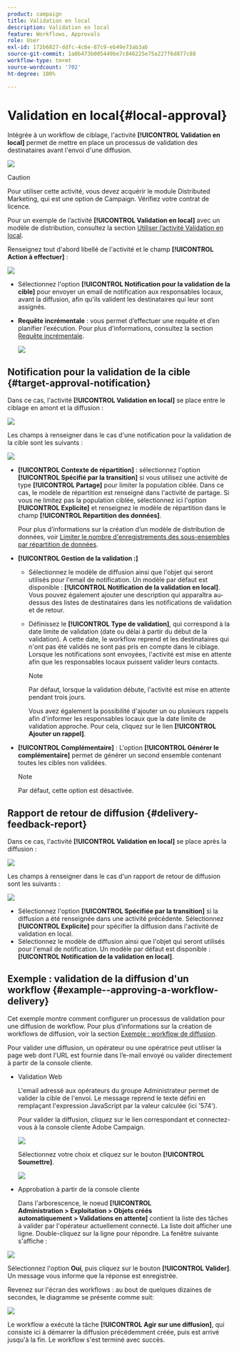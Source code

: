 ```yaml
---
product: campaign
title: Validation en local
description: Validation en local
feature: Workflows, Approvals
role: User
exl-id: 172b6827-ddfc-4c6e-87c9-eb49e73ab3ab
source-git-commit: 1a0b473b005449be7c846225e75a227f6d877c88
workflow-type: tm+mt
source-wordcount: '702'
ht-degree: 100%

---
```


# Validation en local{#local-approval}

Intégrée à un workflow de ciblage, l&#39;activité **[!UICONTROL Validation en local]** permet de mettre en place un processus de validation des destinataires avant l&#39;envoi d&#39;une diffusion.

![](assets/local_validation_0.png)

>[!CAUTION]
>
>Pour utiliser cette activité, vous devez acquérir le module Distributed Marketing, qui est une option de Campaign. Vérifiez votre contrat de licence.

Pour un exemple de l’activité **[!UICONTROL Validation en local]** avec un modèle de distribution, consultez la section [Utiliser l’activité Validation en local](local-approval-activity.md).

Renseignez tout d&#39;abord libellé de l&#39;activité et le champ **[!UICONTROL Action à effectuer]** :

![](assets/local_validation_1.png)

* Sélectionnez l&#39;option **[!UICONTROL Notification pour la validation de la cible]** pour envoyer un email de notification aux responsables locaux, avant la diffusion, afin qu&#39;ils valident les destinataires qui leur sont assignés.

* **Requête incrémentale** : vous permet d’effectuer une requête et d’en planifier l’exécution. Pour plus d&#39;informations, consultez la section [Requête incrémentale](incremental-query.md).

  ![](assets/local_validation_intro_3.png)

## Notification pour la validation de la cible {#target-approval-notification}

Dans ce cas, l&#39;activité **[!UICONTROL Validation en local]** se place entre le ciblage en amont et la diffusion :

![](assets/local_validation_2.png)

Les champs à renseigner dans le cas d&#39;une notification pour la validation de la cible sont les suivants :

![](assets/local_validation_3.png)

* **[!UICONTROL Contexte de répartition]** : sélectionnez l&#39;option **[!UICONTROL Spécifié par la transition]** si vous utilisez une activité de type **[!UICONTROL Partage]** pour limiter la population ciblée. Dans ce cas, le modèle de répartition est renseigné dans l&#39;activité de partage. Si vous ne limitez pas la population ciblée, sélectionnez ici l&#39;option **[!UICONTROL Explicite]** et renseignez le modèle de répartition dans le champ **[!UICONTROL Répartition des données]**.

  Pour plus d’informations sur la création d’un modèle de distribution de données, voir [Limiter le nombre d&#39;enregistrements des sous-ensembles par répartition de données](split.md#limiting-the-number-of-subset-records-per-data-distribution).

* **[!UICONTROL Gestion de la validation :]**

   * Sélectionnez le modèle de diffusion ainsi que l&#39;objet qui seront utilisés pour l&#39;email de notification. Un modèle par défaut est disponible : **[!UICONTROL Notification de la validation en local]**. Vous pouvez également ajouter une description qui apparaîtra au-dessus des listes de destinataires dans les notifications de validation et de retour.
   * Définissez le **[!UICONTROL Type de validation]**, qui correspond à la date limite de validation (date ou délai à partir du début de la validation). A cette date, le workflow reprend et les destinataires qui n&#39;ont pas été validés ne sont pas pris en compte dans le ciblage. Lorsque les notifications sont envoyées, l&#39;activité est mise en attente afin que les responsables locaux puissent valider leurs contacts.

     >[!NOTE]
     >
     >Par défaut, lorsque la validation débute, l&#39;activité est mise en attente pendant trois jours.

     Vous avez également la possibilité d&#39;ajouter un ou plusieurs rappels afin d&#39;informer les responsables locaux que la date limite de validation approche. Pour cela, cliquez sur le lien **[!UICONTROL Ajouter un rappel]**.

* **[!UICONTROL Complémentaire]** : L&#39;option **[!UICONTROL Générer le complémentaire]** permet de générer un second ensemble contenant toutes les cibles non validées.

  >[!NOTE]
  >
  >Par défaut, cette option est désactivée.

## Rapport de retour de diffusion {#delivery-feedback-report}

Dans ce cas, l&#39;activité **[!UICONTROL Validation en local]** se place après la diffusion :

![](assets/local_validation_4.png)

Les champs à renseigner dans le cas d&#39;un rapport de retour de diffusion sont les suivants :

![](assets/local_validation_workflow_4.png)

* Sélectionnez l&#39;option **[!UICONTROL Spécifiée par la transition]** si la diffusion a été renseignée dans une activité précédente. Sélectionnez **[!UICONTROL Explicite]** pour spécifier la diffusion dans l&#39;activité de validation en local.
* Sélectionnez le modèle de diffusion ainsi que l&#39;objet qui seront utilisés pour l&#39;email de notification. Un modèle par défaut est disponible : **[!UICONTROL Notification de la validation en local]**.

## Exemple : validation de la diffusion d&#39;un workflow {#example--approving-a-workflow-delivery}

Cet exemple montre comment configurer un processus de validation pour une diffusion de workflow. Pour plus d’informations sur la création de workflows de diffusion, voir la section [Exemple : workflow de diffusion](delivery.md#example--delivery-workflow).

Pour valider une diffusion, un opérateur ou une opératrice peut utiliser la page web dont l’URL est fournie dans l’e-mail envoyé ou valider directement à partir de la console cliente.

* Validation Web

  L&#39;email adressé aux opérateurs du groupe Administrateur permet de valider la cible de l&#39;envoi. Le message reprend le texte défini en remplaçant l&#39;expression JavaScript par la valeur calculée (ici &#39;574&#39;).

  Pour valider la diffusion, cliquez sur le lien correspondant et connectez-vous à la console cliente Adobe Campaign.

  ![](assets/new-workflow-valid-webaccess.png)

  Sélectionnez votre choix et cliquez sur le bouton **[!UICONTROL Soumettre]**.

  ![](assets/new-workflow-valid-webaccess-confirm.png)

* Approbation à partir de la console cliente

  Dans l&#39;arborescence, le noeud **[!UICONTROL Administration > Exploitation > Objets créés automatiquement > Validations en attente]** contient la liste des tâches à valider par l&#39;opérateur actuellement connecté. La liste doit afficher une ligne. Double-cliquez sur la ligne pour répondre. La fenêtre suivante s&#39;affiche :

![](assets/new-workflow-7.png)

Sélectionnez l&#39;option **Oui**, puis cliquez sur le bouton **[!UICONTROL Valider]**. Un message vous informe que la réponse est enregistrée.

Revenez sur l&#39;écran des workflows : au bout de quelques dizaines de secondes, le diagramme se présente comme suit:

![](assets/new-workflow-8.png)

Le workflow a exécuté la tâche **[!UICONTROL Agir sur une diffusion]**, qui consiste ici à démarrer la diffusion précédemment créée, puis est arrivé jusqu&#39;à la fin. Le workflow s&#39;est terminé avec succès.
